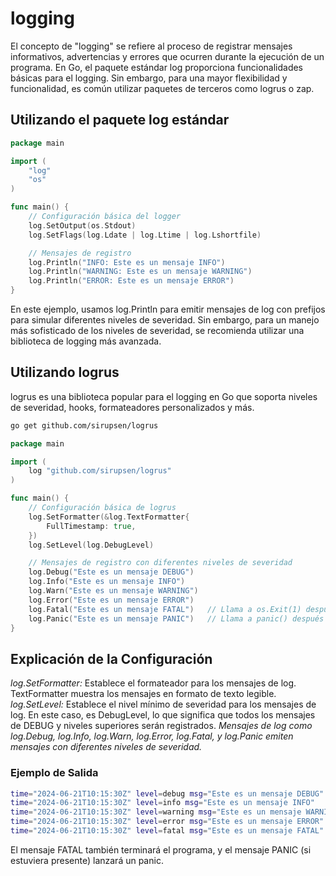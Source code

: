 # logging

El concepto de "logging" se refiere al proceso de registrar mensajes informativos, advertencias y errores que ocurren durante la ejecución de un programa.
En Go, el paquete estándar log proporciona funcionalidades básicas para el logging. Sin embargo, para una mayor flexibilidad y funcionalidad, es común utilizar paquetes de terceros como logrus o zap.

## Utilizando el paquete log estándar

```go
package main

import (
    "log"
    "os"
)

func main() {
    // Configuración básica del logger
    log.SetOutput(os.Stdout)
    log.SetFlags(log.Ldate | log.Ltime | log.Lshortfile)

    // Mensajes de registro
    log.Println("INFO: Este es un mensaje INFO")
    log.Println("WARNING: Este es un mensaje WARNING")
    log.Println("ERROR: Este es un mensaje ERROR")
}
```

En este ejemplo, usamos log.Println para emitir mensajes de log con prefijos para simular diferentes niveles de severidad. Sin embargo, para un manejo más sofisticado de los niveles de severidad, se recomienda utilizar una biblioteca de logging más avanzada.

## Utilizando logrus

logrus es una biblioteca popular para el logging en Go que soporta niveles de severidad, hooks, formateadores personalizados y más.

```bash
go get github.com/sirupsen/logrus
```

```go
package main

import (
    log "github.com/sirupsen/logrus"
)

func main() {
    // Configuración básica de logrus
    log.SetFormatter(&log.TextFormatter{
        FullTimestamp: true,
    })
    log.SetLevel(log.DebugLevel)

    // Mensajes de registro con diferentes niveles de severidad
    log.Debug("Este es un mensaje DEBUG")
    log.Info("Este es un mensaje INFO")
    log.Warn("Este es un mensaje WARNING")
    log.Error("Este es un mensaje ERROR")
    log.Fatal("Este es un mensaje FATAL")   // Llama a os.Exit(1) después de registrar el mensaje
    log.Panic("Este es un mensaje PANIC")   // Llama a panic() después de registrar el mensaje
}
```

## Explicación de la Configuración

_log.SetFormatter:_ Establece el formateador para los mensajes de log. TextFormatter muestra los mensajes en formato de texto legible.
_log.SetLevel:_ Establece el nivel mínimo de severidad para los mensajes de log. En este caso, es DebugLevel, lo que significa que todos los mensajes de DEBUG y niveles superiores serán registrados.
_Mensajes de log como log.Debug, log.Info, log.Warn, log.Error, log.Fatal, y log.Panic emiten mensajes con diferentes niveles de severidad._

### Ejemplo de Salida

```bash
time="2024-06-21T10:15:30Z" level=debug msg="Este es un mensaje DEBUG"
time="2024-06-21T10:15:30Z" level=info msg="Este es un mensaje INFO"
time="2024-06-21T10:15:30Z" level=warning msg="Este es un mensaje WARNING"
time="2024-06-21T10:15:30Z" level=error msg="Este es un mensaje ERROR"
time="2024-06-21T10:15:30Z" level=fatal msg="Este es un mensaje FATAL"
```

El mensaje FATAL también terminará el programa, y el mensaje PANIC (si estuviera presente) lanzará un panic.
